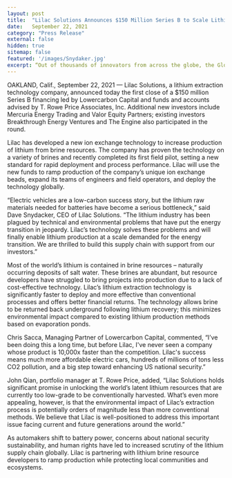 ```yaml
---
layout: post
title:  "Lilac Solutions Announces $150 Million Series B to Scale Lithium Supply for the Electric Vehicle Era"
date:   September 22, 2021
category: "Press Release"
external: false
hidden: true
sitemap: false
featured: '/images/Snydaker.jpg'
excerpt: “Out of thousands of innovators from across the globe, the Global Cleantech 100 is a selection of the most innovative and promising companies that will take us from climate chaos to transformation. Our annual list contains the private, independent and for-profit companies best positioned to drive sustainability and change.“
---
```


OAKLAND, Calif., September 22, 2021 —  Lilac Solutions, a lithium extraction technology company,   announced   today   the   first   close   of   a   $150 million   Series   B   financing   led   by Lowercarbon   Capital   and   funds and   accounts   advised   by   T.   Rowe   Price   Associates,   Inc. Additional new investors include Mercuria Energy Trading and Valor Equity Partners; existing investors Breakthrough Energy Ventures and The Engine also participated in the round.

Lilac has developed a new ion exchange technology to increase production of lithium from brine resources. The company has proven the technology on a variety of brines and recently completed its first field pilot, setting a new standard for rapid deployment and process performance. Lilac will use the new funds to ramp production of the company’s unique ion exchange beads, expand its teams of engineers and field operators, and deploy the technology globally.

“Electric vehicles are a low-carbon success story, but the lithium raw materials needed for batteries have become a serious bottleneck,” said Dave Snydacker, CEO of Lilac Solutions. “The lithium industry has been plagued by technical and environmental problems that have put the energy transition in jeopardy. Lilac’s technology solves these problems and will finally enable lithium production at a scale demanded for the energy transition. We are thrilled to build this supply chain with support from our investors.”

Most of the world’s lithium is contained in brine resources – naturally occurring deposits of salt water. These brines are abundant, but resource developers have struggled to bring projects into production due to a lack of cost-effective technology. Lilac’s lithium extraction technology is significantly faster to deploy and more effective than conventional processes and offers better financial returns. The technology allows brine to be returned back underground following lithium recovery; this minimizes environmental impact compared to existing lithium production methods based on evaporation ponds.

Chris Sacca, Managing Partner of Lowercarbon Capital, commented, “I’ve been doing this a long time, but before Lilac, I've never seen a company whose product is 10,000x faster than the competition. Lilac's success means much more affordable electric cars, hundreds of millions of tons less CO2 pollution, and a big step toward enhancing US national security.”

John Qian, portfolio manager at T. Rowe Price, added, “Lilac Solutions holds significant promise in unlocking the world’s latent lithium resources that are currently too low-grade to be conventionally harvested. What’s even more appealing, however, is that the environmental impact   of   Lilac’s   extraction   process   is potentially   orders   of   magnitude   less   than   more conventional methods. We believe that Lilac is well-positioned to address this important issue facing current and future generations around the world.”

As automakers shift to battery power, concerns about national security sustainability, and human rights have led to increased scrutiny of the lithium supply chain globally. Lilac is partnering with lithium brine resource developers to ramp production while protecting local communities and ecosystems.